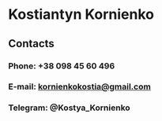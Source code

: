 # Kostiantyn Kornienko

## Contacts
### Phone: +38 098 45 60 496
### E-mail: kornienkokostia@gmail.com
### Telegram: @Kostya_Kornienko 

<br>